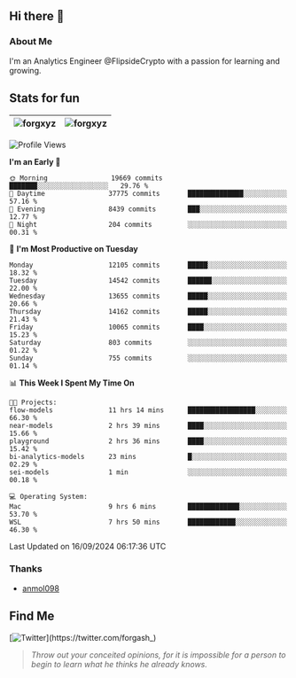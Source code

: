 ## Hi there 👋

### About Me

I'm an Analytics Engineer @FlipsideCrypto with a passion for learning and growing.
  
## Stats for fun

| <img align="center" src="https://github-readme-streak-stats.herokuapp.com/?user=forgxyz&theme=tokyonight" alt="forgxyz" /> | <img align="center" src="https://github-readme-stats.vercel.app/api?username=forgxyz&theme=tokyonight&show_icons=true" alt="forgxyz" /> |
| ------------- |------------- |


<!--START_SECTION:waka-->
![Profile Views](http://img.shields.io/badge/Profile%20Views-0-blue)

**I'm an Early 🐤** 

```text
🌞 Morning                19669 commits       ███████░░░░░░░░░░░░░░░░░░   29.76 % 
🌆 Daytime                37775 commits       ██████████████░░░░░░░░░░░   57.16 % 
🌃 Evening                8439 commits        ███░░░░░░░░░░░░░░░░░░░░░░   12.77 % 
🌙 Night                  204 commits         ░░░░░░░░░░░░░░░░░░░░░░░░░   00.31 % 
```
📅 **I'm Most Productive on Tuesday** 

```text
Monday                   12105 commits       █████░░░░░░░░░░░░░░░░░░░░   18.32 % 
Tuesday                  14542 commits       ██████░░░░░░░░░░░░░░░░░░░   22.00 % 
Wednesday                13655 commits       █████░░░░░░░░░░░░░░░░░░░░   20.66 % 
Thursday                 14162 commits       █████░░░░░░░░░░░░░░░░░░░░   21.43 % 
Friday                   10065 commits       ████░░░░░░░░░░░░░░░░░░░░░   15.23 % 
Saturday                 803 commits         ░░░░░░░░░░░░░░░░░░░░░░░░░   01.22 % 
Sunday                   755 commits         ░░░░░░░░░░░░░░░░░░░░░░░░░   01.14 % 
```


📊 **This Week I Spent My Time On** 

```text
🐱‍💻 Projects: 
flow-models              11 hrs 14 mins      █████████████████░░░░░░░░   66.30 % 
near-models              2 hrs 39 mins       ████░░░░░░░░░░░░░░░░░░░░░   15.66 % 
playground               2 hrs 36 mins       ████░░░░░░░░░░░░░░░░░░░░░   15.42 % 
bi-analytics-models      23 mins             █░░░░░░░░░░░░░░░░░░░░░░░░   02.29 % 
sei-models               1 min               ░░░░░░░░░░░░░░░░░░░░░░░░░   00.18 % 

💻 Operating System: 
Mac                      9 hrs 6 mins        █████████████░░░░░░░░░░░░   53.70 % 
WSL                      7 hrs 50 mins       ████████████░░░░░░░░░░░░░   46.30 % 
```


 Last Updated on 16/09/2024 06:17:36 UTC
<!--END_SECTION:waka-->

### Thanks
 - [anmol098](https://github.com/anmol098/waka-readme-stats/)
  
## Find Me
[![Twitter](https://img.shields.io/twitter/url/https/twitter.com/forgash_.svg?style=social&label=Follow%20%40forgash_)](https://twitter.com/forgash_)


> *Throw out your conceited opinions, for it is impossible for a person to begin to learn what he thinks he already knows.* 
